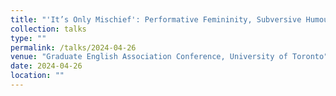 ```yaml
---
title: "'It’s Only Mischief': Performative Femininity, Subversive Humour, and Role-Playing in Alice Munro’s _Mischief_"
collection: talks
type: ""
permalink: /talks/2024-04-26
venue: "Graduate English Association Conference, University of Toronto"
date: 2024-04-26
location: ""
---
```


